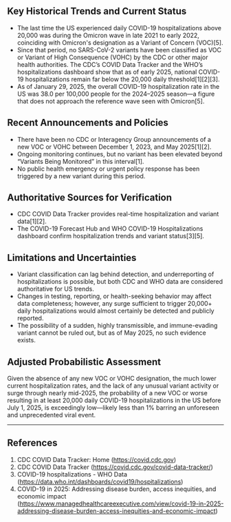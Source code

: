 ## Key Historical Trends and Current Status

- The last time the US experienced daily COVID-19 hospitalizations above 20,000 was during the Omicron wave in late 2021 to early 2022, coinciding with Omicron's designation as a Variant of Concern (VOC)[5].
- Since that period, no SARS-CoV-2 variants have been classified as VOC or Variant of High Consequence (VOHC) by the CDC or other major health authorities. The CDC’s COVID Data Tracker and the WHO’s hospitalizations dashboard show that as of early 2025, national COVID-19 hospitalizations remain far below the 20,000 daily threshold[1][2][3].
- As of January 29, 2025, the overall COVID-19 hospitalization rate in the US was 38.0 per 100,000 people for the 2024–2025 season—a figure that does not approach the reference wave seen with Omicron[5].

## Recent Announcements and Policies

- There have been no CDC or Interagency Group announcements of a new VOC or VOHC between December 1, 2023, and May 2025[1][2].
- Ongoing monitoring continues, but no variant has been elevated beyond “Variants Being Monitored” in this interval[1].
- No public health emergency or urgent policy response has been triggered by a new variant during this period.

## Authoritative Sources for Verification

- CDC COVID Data Tracker provides real-time hospitalization and variant data[1][2].
- The COVID-19 Forecast Hub and WHO COVID-19 Hospitalizations dashboard confirm hospitalization trends and variant status[3][5].

## Limitations and Uncertainties

- Variant classification can lag behind detection, and underreporting of hospitalizations is possible, but both CDC and WHO data are considered authoritative for US trends.
- Changes in testing, reporting, or health-seeking behavior may affect data completeness; however, any surge sufficient to trigger 20,000+ daily hospitalizations would almost certainly be detected and publicly reported.
- The possibility of a sudden, highly transmissible, and immune-evading variant cannot be ruled out, but as of May 2025, no such evidence exists.

## Adjusted Probabilistic Assessment

Given the absence of any new VOC or VOHC designation, the much lower current hospitalization rates, and the lack of any unusual variant activity or surge through nearly mid-2025, the probability of a new VOC or worse resulting in at least 20,000 daily COVID-19 hospitalizations in the US before July 1, 2025, is exceedingly low—likely less than 1% barring an unforeseen and unprecedented viral event.

---

## References

1. CDC COVID Data Tracker: Home (https://covid.cdc.gov)
2. CDC COVID Data Tracker (https://covid.cdc.gov/covid-data-tracker/)
3. COVID-19 hospitalizations - WHO Data (https://data.who.int/dashboards/covid19/hospitalizations)
5. COVID-19 in 2025: Addressing disease burden, access inequities, and economic impact (https://www.managedhealthcareexecutive.com/view/covid-19-in-2025-addressing-disease-burden-access-inequities-and-economic-impact)